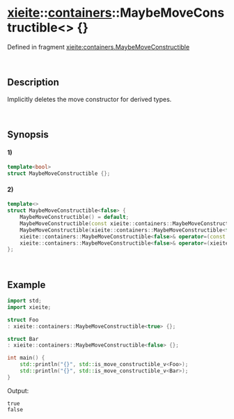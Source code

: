 # [xieite](../../xieite.md)\:\:[containers](../../containers.md)\:\:MaybeMoveConstructible\<\> \{\}
Defined in fragment [xieite:containers.MaybeMoveConstructible](../../../src/containers/maybe_move_constructible.cpp)

&nbsp;

## Description
Implicitly deletes the move constructor for derived types.

&nbsp;

## Synopsis
#### 1)
```cpp
template<bool>
struct MaybeMoveConstructible {};
```
#### 2)
```cpp
template<>
struct MaybeMoveConstructible<false> {
    MaybeMoveConstructible() = default;
    MaybeMoveConstructible(const xieite::containers::MaybeMoveConstructible<false>&) = default;
    MaybeMoveConstructible(xieite::containers::MaybeMoveConstructible<false>&&) = delete;
    xieite::containers::MaybeMoveConstructible<false>& operator=(const xieite::containers::MaybeMoveConstructible<false>&) = default;
    xieite::containers::MaybeMoveConstructible<false>& operator=(xieite::containers::MaybeMoveConstructible<false>&&) = default;
};
```

&nbsp;

## Example
```cpp
import std;
import xieite;

struct Foo
: xieite::containers::MaybeMoveConstructible<true> {};

struct Bar
: xieite::containers::MaybeMoveConstructible<false> {};

int main() {
    std::println("{}", std::is_move_constructible_v<Foo>);
    std::println("{}", std::is_move_constructible_v<Bar>);
}
```
Output:
```
true
false
```
